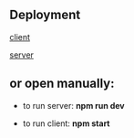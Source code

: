 ## Deployment

[client](https://yuliya-d98.github.io/paint-online/)

[server](https://paint-online-yuliya-d98.herokuapp.com)

## or open manually:

- to run server: **npm run dev**

- to run client: **npm start**
